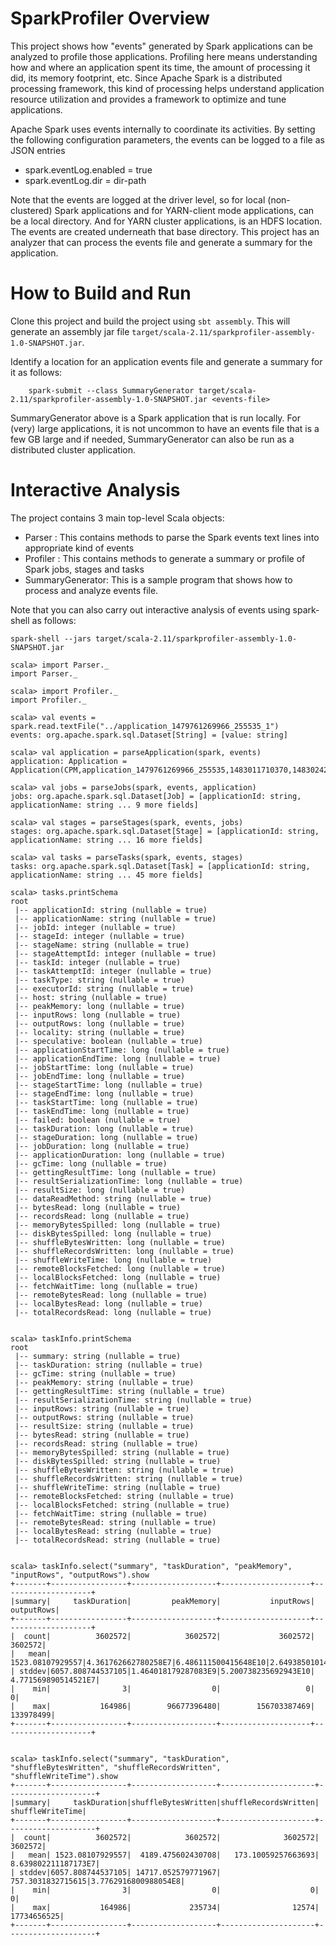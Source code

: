 # SparkProfiler Overview
This project shows how "events" generated by Spark applications can be analyzed to profile those applications.
Profiling here means understanding how and where an application spent its time, the amount of processing it did, its memory footprint, etc.
Since Apache Spark is a distributed processing framework, this kind of processing helps understand application resource utilization and provides a framework to optimize and tune applications.

Apache Spark uses events internally to coordinate its activities. By setting the following configuration parameters, the events can be logged to a file as JSON entries
- spark.eventLog.enabled = true
- spark.eventLog.dir = dir-path

Note that the events are logged at the driver level, so for local (non-clustered) Spark applications and for YARN-client mode applications, <dir-path> can be a local directory. And for YARN cluster applications, <dir-path> is an HDFS location. The events are created underneath that base directory. This project has an analyzer that can process the events file and generate a summary for the application. 

# How to Build and Run
Clone this project and build the project using `sbt assembly`. This will generate an assembly jar file `target/scala-2.11/sparkprofiler-assembly-1.0-SNAPSHOT.jar`.
 
Identify a location for an application events file and generate a summary for it as follows:

```
    spark-submit --class SummaryGenerator target/scala-2.11/sparkprofiler-assembly-1.0-SNAPSHOT.jar <events-file>
```

SummaryGenerator above is a Spark application that is run locally. For (very) large applications, it is not uncommon to have an events file that is a few GB large and if needed, SummaryGenerator can also be run as a distributed cluster application.

# Interactive Analysis
The project contains 3 main top-level Scala objects:
- Parser : This contains methods to parse the Spark events text lines into appropriate kind of events
- Profiler : This contains methods to generate a summary or profile of Spark jobs, stages and tasks
- SummaryGenerator: This is a sample program that shows how to process and analyze events file.

Note that you can also carry out interactive analysis of events using spark-shell as follows:

```
spark-shell --jars target/scala-2.11/sparkprofiler-assembly-1.0-SNAPSHOT.jar
```

```
scala> import Parser._
import Parser._

scala> import Profiler._
import Profiler._

scala> val events = spark.read.textFile("../application_1479761269966_255535_1")
events: org.apache.spark.sql.Dataset[String] = [value: string]

scala> val application = parseApplication(spark, events)
application: Application = Application(CPM,application_1479761269966_255535,1483011710370,1483024267784,12557414)

scala> val jobs = parseJobs(spark, events, application)
jobs: org.apache.spark.sql.Dataset[Job] = [applicationId: string, applicationName: string ... 9 more fields]

scala> val stages = parseStages(spark, events, jobs)
stages: org.apache.spark.sql.Dataset[Stage] = [applicationId: string, applicationName: string ... 16 more fields]

scala> val tasks = parseTasks(spark, events, stages)
tasks: org.apache.spark.sql.Dataset[Task] = [applicationId: string, applicationName: string ... 45 more fields]

scala> tasks.printSchema
root
 |-- applicationId: string (nullable = true)
 |-- applicationName: string (nullable = true)
 |-- jobId: integer (nullable = true)
 |-- stageId: integer (nullable = true)
 |-- stageName: string (nullable = true)
 |-- stageAttemptId: integer (nullable = true)
 |-- taskId: integer (nullable = true)
 |-- taskAttemptId: integer (nullable = true)
 |-- taskType: string (nullable = true)
 |-- executorId: string (nullable = true)
 |-- host: string (nullable = true)
 |-- peakMemory: long (nullable = true)
 |-- inputRows: long (nullable = true)
 |-- outputRows: long (nullable = true)
 |-- locality: string (nullable = true)
 |-- speculative: boolean (nullable = true)
 |-- applicationStartTime: long (nullable = true)
 |-- applicationEndTime: long (nullable = true)
 |-- jobStartTime: long (nullable = true)
 |-- jobEndTime: long (nullable = true)
 |-- stageStartTime: long (nullable = true)
 |-- stageEndTime: long (nullable = true)
 |-- taskStartTime: long (nullable = true)
 |-- taskEndTime: long (nullable = true)
 |-- failed: boolean (nullable = true)
 |-- taskDuration: long (nullable = true)
 |-- stageDuration: long (nullable = true)
 |-- jobDuration: long (nullable = true)
 |-- applicationDuration: long (nullable = true)
 |-- gcTime: long (nullable = true)
 |-- gettingResultTime: long (nullable = true)
 |-- resultSerializationTime: long (nullable = true)
 |-- resultSize: long (nullable = true)
 |-- dataReadMethod: string (nullable = true)
 |-- bytesRead: long (nullable = true)
 |-- recordsRead: long (nullable = true)
 |-- memoryBytesSpilled: long (nullable = true)
 |-- diskBytesSpilled: long (nullable = true)
 |-- shuffleBytesWritten: long (nullable = true)
 |-- shuffleRecordsWritten: long (nullable = true)
 |-- shuffleWriteTime: long (nullable = true)
 |-- remoteBlocksFetched: long (nullable = true)
 |-- localBlocksFetched: long (nullable = true)
 |-- fetchWaitTime: long (nullable = true)
 |-- remoteBytesRead: long (nullable = true)
 |-- localBytesRead: long (nullable = true)
 |-- totalRecordsRead: long (nullable = true)


scala> taskInfo.printSchema
root
 |-- summary: string (nullable = true)
 |-- taskDuration: string (nullable = true)
 |-- gcTime: string (nullable = true)
 |-- peakMemory: string (nullable = true)
 |-- gettingResultTime: string (nullable = true)
 |-- resultSerializationTime: string (nullable = true)
 |-- inputRows: string (nullable = true)
 |-- outputRows: string (nullable = true)
 |-- resultSize: string (nullable = true)
 |-- bytesRead: string (nullable = true)
 |-- recordsRead: string (nullable = true)
 |-- memoryBytesSpilled: string (nullable = true)
 |-- diskBytesSpilled: string (nullable = true)
 |-- shuffleBytesWritten: string (nullable = true)
 |-- shuffleRecordsWritten: string (nullable = true)
 |-- shuffleWriteTime: string (nullable = true)
 |-- remoteBlocksFetched: string (nullable = true)
 |-- localBlocksFetched: string (nullable = true)
 |-- fetchWaitTime: string (nullable = true)
 |-- remoteBytesRead: string (nullable = true)
 |-- localBytesRead: string (nullable = true)
 |-- totalRecordsRead: string (nullable = true)


scala> taskInfo.select("summary", "taskDuration", "peakMemory", "inputRows", "outputRows").show
+-------+-----------------+-------------------+--------------------+--------------------+
|summary|     taskDuration|         peakMemory|           inputRows|          outputRows|
+-------+-----------------+-------------------+--------------------+--------------------+
|  count|          3602572|            3602572|             3602572|             3602572|
|   mean| 1523.08107929557|4.361762662780258E7|6.486111500415648E10|2.6493850101408936E7|
| stddev|6057.808744537105|1.464018179287083E9|5.200738235692943E10| 4.771569890514521E7|
|    min|                3|                  0|                   0|                   0|
|    max|           164986|        96677396480|        156703387469|           133978499|
+-------+-----------------+-------------------+--------------------+--------------------+


scala> taskInfo.select("summary", "taskDuration", "shuffleBytesWritten", "shuffleRecordsWritten", "shuffleWriteTime").show
+-------+-----------------+-------------------+---------------------+--------------------+
|summary|     taskDuration|shuffleBytesWritten|shuffleRecordsWritten|    shuffleWriteTime|
+-------+-----------------+-------------------+---------------------+--------------------+
|  count|          3602572|            3602572|              3602572|             3602572|
|   mean| 1523.08107929557|  4189.475602430708|   173.10059257663693| 8.639802211187173E7|
| stddev|6057.808744537105| 14717.052579771967|    757.3031832715615|3.7762916800988054E8|
|    min|                3|                  0|                    0|                   0|
|    max|           164986|             235734|                12574|         17734656525|
+-------+-----------------+-------------------+---------------------+--------------------+

```

